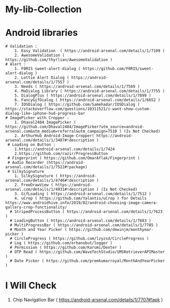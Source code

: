 # My-lib-Collection

# Android libraries
    # Validation :
        1. Easy Validation  ( https://android-arsenal.com/details/1/7109 )
        2. AwesomeValidation ( https://github.com/thyrlian/AwesomeValidation )
    # Alert :
        1. F0RIS sweet-alert-dialog ( https://github.com/F0RIS/sweet-alert-dialog )
        2. Lottie Alert Dialog ( https://android-arsenal.com/details/1/7557 )
        3. Needs ( https://android-arsenal.com/details/1/7569 )
        4. MaDialog Library ( https://android-arsenal.com/details/1/7755 )
        5. DialogPlus ( https://android-arsenal.com/details/1/7899 )
        6. FancyGifDialog ( https://android-arsenal.com/details/1/6652 )
        7. IOSDialog ( https://github.com/Samehadar/IOSDialog ) https://stackoverflow.com/questions/10311521/i-want-show-custom-dialog-like-iphone-hud-progress-bar
    # ImagePicker with Cropper :
        1. Dhaval2404 ImagePicker ( https://github.com/Dhaval2404/ImagePicker?utm_source=android-                           arsenal.com&utm_medium=referral&utm_campaign=7510 ) (Is Not Checked)
        2. ArthurHub Android-Image-Cropper( https://android-arsenal.com/details/1/3487#!description )
     # Loading on Button :
        1.https://android-arsenal.com/details/1/7424
        2.https://github.com/razir/ProgressButton
     # Fingerprint ( https://github.com/OmarAflak/Fingerprint )
     # Audio Recorder (https://android-arsenal.com/details/1/7522#!package)
     # SilkySignature
        1. SilkySignature ( https://android-arsenal.com/details/1/4746#!description )
        2. FreeDrawView ( https://android-arsenal.com/details/1/4931#!description ) (Is Not Checked)
        3. GifLoading ( https://android-arsenal.com/details/1/7512 )
        4. uCrop ( https://github.com/Yalantis/uCrop ) for Details https://www.androidhive.info/2019/02/android-choosing-image-camera-gallery-crop-functionality/
      # StripedProcessButton ( https://android-arsenal.com/details/1/7623 )
      # LoadingButton ( https://android-arsenal.com/details/1/7683 )
      # MultiProgressBar ( https://android-arsenal.com/details/1/7785 )
      # Month and Year Picker ( https://github.com/dewinjm/monthyear-picker )
      # CircleProgress ( https://github.com/lzyzsd/CircleProgress )
      # Log ( https://github.com/orhanobut/logger )
      # Permission ( https://github.com/Karumi/Dexter )
      # OTP Read ( https://github.com/WaveTechStudio/SMSRetrieverAPIMaster )
      # Date Picker ( https://github.com/premkumarroyal/MonthAndYearPicker )
        
 # I Will Check
 1. Chip Navigation Bar ( https://android-arsenal.com/details/1/7707#!apk )
